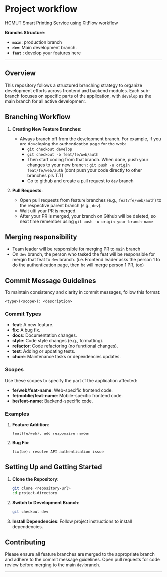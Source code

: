 
# Project workflow
HCMUT Smart Printing Service using GitFlow workflow

**Branchs Structure**:

- **`main`**: production branch
- **`dev`**: Main development branch.
- **`feat`** : develop your features here

---

## Overview

This repository follows a structured branching strategy to organize development efforts across frontend and backend modules. Each sub-branch focuses on specific parts of the application, with `develop` as the main branch for all active development.

## Branching Workflow

1. **Creating New Feature Branches**: 
   - Always branch off from the development branch. For example, if you are developing the authentication page for the web:
      - `git checkout develop`
      - `git checkout -b feat/fe/web/auth`
      - Then start coding from that branch. When done, push your changes to your new branch : `git push -u origin feat/fe/web/auth` (dont push your code directly to other branches pls T.T)
      - Go to github and create a pull request to `dev` branch

2. **Pull Requests**:
   - Open pull requests from feature branches (e.g., `feat/fe/web/auth`) to the respective parent branch (e.g., `dev`).
   - Wait ulti your PR is merged.
   - After your PR is merged, your branch on Github will be deleted, so next time remember using `git push -u origin your-branch-name`

## Merging responsibility
   - Team leader will be responsible for merging PR to `main` branch
   - On `dev` branch, the person who tasked the feat will be responsible for mergin that feat to `dev` branch. (i.e. Frontend leader asks the person 1 to do the authentication page, then he will merge person 1 PR, too)

## Commit Message Guidelines

To maintain consistency and clarity in commit messages, follow this format:

```
<type>(<scope>): <description>
```

### Commit Types

- **feat**: A new feature.
- **fix**: A bug fix.
- **docs**: Documentation changes.
- **style**: Code style changes (e.g., formatting).
- **refactor**: Code refactoring (no functional changes).
- **test**: Adding or updating tests.
- **chore**: Maintenance tasks or dependencies updates.

### Scopes

Use these scopes to specify the part of the application affected:
- **fe/web/feat-name**: Web-specific frontend code.
- **fe/moblie/feat-name**: Mobile-specific frontend code.
- **be/feat-name**: Backend-specific code.

### Examples

1. **Feature Addition**:
   ```
   feat(fe/web): add responsive navbar
   ```

2. **Bug Fix**:
   ```
   fix(be): resolve API authentication issue
   ```

## Setting Up and Getting Started

1. **Clone the Repository**:
   ```bash
   git clone <repository-url>
   cd project-directory
   ```

2. **Switch to Development Branch**:
   ```bash
   git checkout dev
   ```

3. **Install Dependencies**:
   Follow project instructions to install dependencies.

## Contributing

Please ensure all feature branches are merged to the appropriate branch and adhere to the commit message guidelines. Open pull requests for code review before merging to the main `dev` branch.

---
